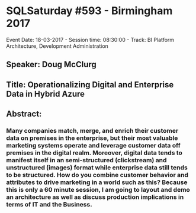 # SQLSaturday #593 - Birmingham 2017
Event Date: 18-03-2017 - Session time: 08:30:00 - Track: BI Platform Architecture, Development  Administration
## Speaker: Doug McClurg
## Title: Operationalizing Digital and Enterprise Data in Hybrid Azure
## Abstract:
### Many companies match, merge, and enrich their customer data on premises in the enterprise, but their most valuable marketing systems operate and leverage customer data off premises in the digital realm. Moreover, digital data tends to manifest itself in an semi-structured (clickstream) and unstructured (images) format while enterprise data still tends to be structured. How do you combine customer behavior and attributes to drive marketing in a world such as this? Because this is only a 60 minute session, I am going to layout and demo an architecture as well as discuss production implications in terms of IT and the Business.
